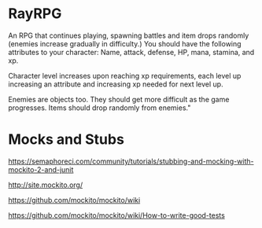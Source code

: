 # RayRPG

An RPG that continues playing, spawning battles and item drops randomly (enemies increase gradually in difficulty.) You should have the following attributes to your character: Name, attack, defense, HP, mana, stamina, and xp.

Character level increases upon reaching xp requirements, each level up increasing an attribute and increasing xp needed for next level up.

Enemies are objects too. They should get more difficult as the game progresses.
Items should drop randomly from enemies."



# Mocks and Stubs

https://semaphoreci.com/community/tutorials/stubbing-and-mocking-with-mockito-2-and-junit

http://site.mockito.org/

https://github.com/mockito/mockito/wiki

https://github.com/mockito/mockito/wiki/How-to-write-good-tests
